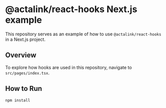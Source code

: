 # @actalink/react-hooks Next.js example

This repository serves as an example of how to use `@actalink/react-hooks` in a Next.js project.

## Overview

To explore how hooks are used in this repository, navigate to `src/pages/index.tsx`.

## How to Run

```sh
npm install
```

